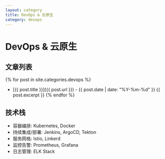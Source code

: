 ```yaml
---
layout: category
title: DevOps & 云原生
category: devops
---
```


# DevOps & 云原生

## 文章列表

{% for post in site.categories.devops %}
- [{{ post.title }}]({{ post.url }}) - {{ post.date | date: "%Y-%m-%d" }}
  {{ post.excerpt }}
{% endfor %}

## 技术栈

- 容器编排: Kubernetes, Docker
- 持续集成/部署: Jenkins, ArgoCD, Tekton
- 服务网格: Istio, Linkerd
- 监控告警: Prometheus, Grafana
- 日志管理: ELK Stack